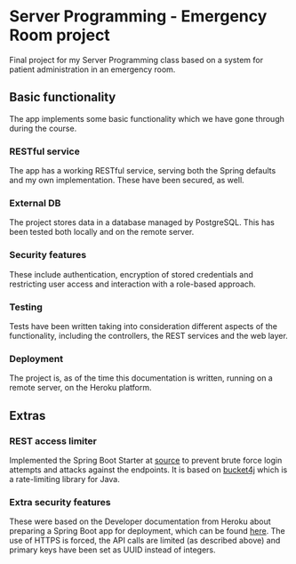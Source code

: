# Server Programming - Emergency Room project

Final project for my Server Programming class based on a system for patient administration in an emergency room.

## Basic functionality

The app implements some basic functionality which we have gone through during the course.

### RESTful service

The app has a working RESTful service, serving both the Spring defaults and my own implementation. These have been secured, as well.

### External DB

The project stores data in a database managed by PostgreSQL. This has been tested both locally and on the remote server.

### Security features

These include authentication, encryption of stored credentials and restricting user access and interaction with a role-based approach. 

### Testing

Tests have been written taking into consideration different aspects of the functionality, including the controllers, the REST services and the web layer.

### Deployment

The project is, as of the time this documentation is written, running on a remote server, on the Heroku platform.

## Extras

### REST access limiter

Implemented the Spring Boot Starter at [source](https://github.com/MarcGiffing/bucket4j-spring-boot-starter) to prevent brute force login attempts and attacks against the endpoints. It is based on [bucket4j](https://github.com/vladimir-bukhtoyarov/bucket4j) which is a rate-limiting library for Java.

### Extra security features

These were based on the Developer documentation from Heroku about preparing a Spring Boot app for deployment, which can be found [here](https://devcenter.heroku.com/articles/preparing-a-spring-boot-app-for-production-on-heroku).
The use of HTTPS is forced, the API calls are limited (as described above) and primary keys have been set as UUID instead of integers.
